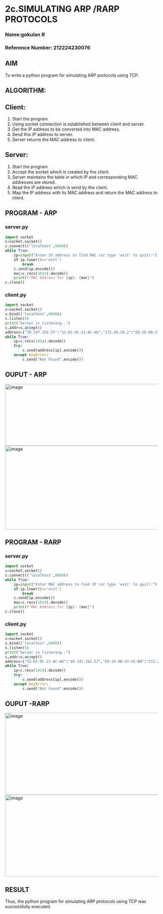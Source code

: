 # 2c.SIMULATING ARP /RARP PROTOCOLS
### Name:gokulan R
### Reference Number: 212224230076
## AIM
To write a python program for simulating ARP protocols using TCP.
## ALGORITHM:
## Client:
1. Start the program
2. Using socket connection is established between client and server.
3. Get the IP address to be converted into MAC address.
4. Send this IP address to server.
5. Server returns the MAC address to client.
## Server:
1. Start the program
2. Accept the socket which is created by the client.
3. Server maintains the table in which IP and corresponding MAC addresses are
stored.
4. Read the IP address which is send by the client.
5. Map the IP address with its MAC address and return the MAC address to client.
## PROGRAM - ARP
### server.py
```python
import socket
c=socket.socket()
c.connect(('localhost',8000))
while True:
    ip=input("Enter IP address to find MAC (or type 'exit' to quit):")
    if ip.lower()=='exit':
        break
    c.send(ip.encode())
    mac=c.recv(1024).decode()
    print(f"MAC Address for {ip}: {mac}")
c.close()

```
### client.py
```python
import socket
s=socket.socket()
s.bind(('localhost',8000))
s.listen(5)
print("Server is listening..")
c,addr=s.accept()
address={"10.147.162.57":"52-D1-9C-21-AC-AD","172.20.10.2":"E0-2E-0B-37-CE-B8"}
while True:
    ip=c.recv(1024).decode()
    try:
        c.send(address[ip].encode())
    except KeyError:
        c.send("Not Found".encode())
```
## OUPUT - ARP
<img width="1918" height="203" alt="image" src="https://github.com/user-attachments/assets/b7348228-5a8a-4964-acc6-77c78ea19c0b" />
<img width="1919" height="275" alt="image" src="https://github.com/user-attachments/assets/2430f853-fc9e-49e5-9526-a16a6d66f111" />

## PROGRAM - RARP
### server.py
```python
import socket
c=socket.socket()
c.connect(('localhost',8000))
while True:
    ip=input("Enter MAC address to find IP (or type 'exit' to quit):")
    if ip.lower()=='exit':
        break
    c.send(ip.encode())
    mac=c.recv(1024).decode()
    print(f"MAC Address for {ip}: {mac}")
c.close()

```
### client.py
```python
import socket
s=socket.socket()
s.bind(('localhost',8000))
s.listen(5)
print("Server is listening..")
c,addr=s.accept()
address={"52-D1-9C-21-AC-AD":"10.147.162.57","E0-2E-0B-37-CE-B8":"172.20.10.2"}
while True:
    ip=c.recv(1024).decode()
    try:
        c.send(address[ip].encode())
    except KeyError:
        c.send("Not Found".encode())
```
## OUPUT -RARP
<img width="1919" height="269" alt="image" src="https://github.com/user-attachments/assets/4b182388-6c4b-4b96-bd27-b2ad1836998e" />
<img width="1918" height="269" alt="image" src="https://github.com/user-attachments/assets/ca599d8c-ff3e-4ba4-b3fb-0e7927340626" />

## RESULT
Thus, the python program for simulating ARP protocols using TCP was successfully 
executed.
